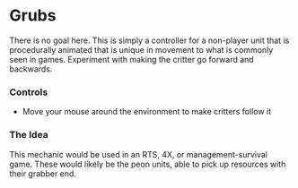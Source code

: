 # Grubs

There is no goal here. This is simply a controller for a non-player unit that 
is procedurally animated that is unique in movement to what is commonly seen in 
games. Experiment with making the critter go forward and backwards.

### Controls
- Move your mouse around the environment to make critters follow it


### The Idea
This mechanic would be used in an RTS, 4X, or management-survival game. These 
would likely be the peon units, able to pick up resources with their grabber 
end.
